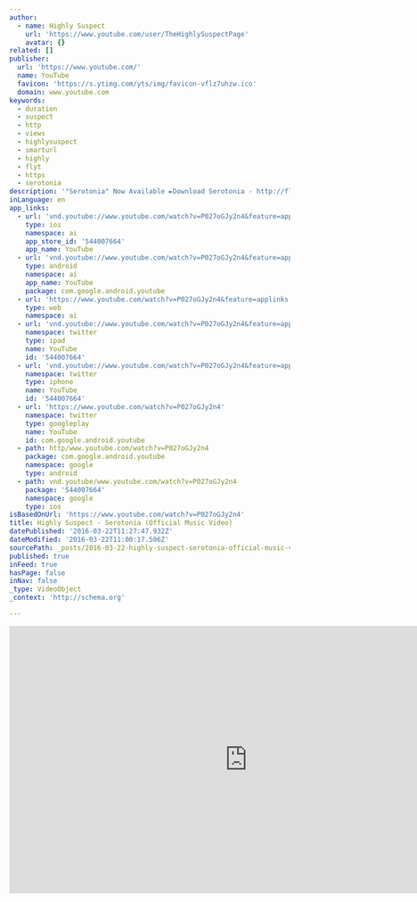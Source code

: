```yaml
---
author:
  - name: Highly Suspect
    url: 'https://www.youtube.com/user/TheHighlySuspectPage'
    avatar: {}
related: []
publisher:
  url: 'https://www.youtube.com/'
  name: YouTube
  favicon: 'https://s.ytimg.com/yts/img/favicon-vflz7uhzw.ico'
  domain: www.youtube.com
keywords:
  - duration
  - suspect
  - http
  - views
  - highlysuspect
  - smarturl
  - highly
  - flyt
  - https
  - serotonia
description: '"Serotonia" Now Available ►Download Serotonia - http://flyt.it/HSSerotoniaiTunes ►Listen: Spotify - http://flyt.it/HSSerotoniaSpotify ►Amazon - http://flyt.it/SerotoniaAMZ ►Google Play - http://flyt.it/SerotoniaGglPly -- ►Download Mister Asylum - http://smarturl.it/MisterAsylum ►Merch Store: http://highlysuspect.merchdirect.com/ ►Listen: Spotify - http://smarturl.it/HighlySuspectSpotify ►Amazon - http://smarturl.it/HighlySuspectamz ►Google Play - http://smarturl.it/HighlySuspectplay ►Watch: YouTube - http://youtube.com/thehighlysuspectpage ►Download - http://smarturl.it/HighlySuspectLydia ►Website: http://www.HighlySuspect.net/ ►Twitter: https://twitter.com/Highly_Suspect ►Instagram: https://instagram.com/highlysuspect/ ►Facebook: https://www.facebook.com/HighlySuspect ►Soundcloud: https://soundcloud.com/highlysuspect'
inLanguage: en
app_links:
  - url: 'vnd.youtube://www.youtube.com/watch?v=P027oGJy2n4&feature=applinks'
    type: ios
    namespace: ai
    app_store_id: '544007664'
    app_name: YouTube
  - url: 'vnd.youtube://www.youtube.com/watch?v=P027oGJy2n4&feature=applinks'
    type: android
    namespace: ai
    app_name: YouTube
    package: com.google.android.youtube
  - url: 'https://www.youtube.com/watch?v=P027oGJy2n4&feature=applinks'
    type: web
    namespace: ai
  - url: 'vnd.youtube://www.youtube.com/watch?v=P027oGJy2n4&feature=applinks'
    namespace: twitter
    type: ipad
    name: YouTube
    id: '544007664'
  - url: 'vnd.youtube://www.youtube.com/watch?v=P027oGJy2n4&feature=applinks'
    namespace: twitter
    type: iphone
    name: YouTube
    id: '544007664'
  - url: 'https://www.youtube.com/watch?v=P027oGJy2n4'
    namespace: twitter
    type: googleplay
    name: YouTube
    id: com.google.android.youtube
  - path: http/www.youtube.com/watch?v=P027oGJy2n4
    package: com.google.android.youtube
    namespace: google
    type: android
  - path: vnd.youtube/www.youtube.com/watch?v=P027oGJy2n4
    package: '544007664'
    namespace: google
    type: ios
isBasedOnUrl: 'https://www.youtube.com/watch?v=P027oGJy2n4'
title: Highly Suspect - Serotonia (Official Music Video)
datePublished: '2016-03-22T11:27:47.932Z'
dateModified: '2016-03-22T11:00:17.506Z'
sourcePath: _posts/2016-03-22-highly-suspect-serotonia-official-music-video.md
published: true
inFeed: true
hasPage: false
inNav: false
_type: VideoObject
_context: 'http://schema.org'

---
```

<iframe src="https://cdn.embedly.com/widgets/media.html?src=https%3A%2F%2Fwww.youtube.com%2Fembed%2FP027oGJy2n4%3Ffeature%3Doembed&amp;url=https%3A%2F%2Fwww.youtube.com%2Fwatch%3Fv%3DP027oGJy2n4&amp;image=https%3A%2F%2Fi.ytimg.com%2Fvi%2FP027oGJy2n4%2Fhqdefault.jpg&amp;key=b7d04c9b404c499eba89ee7072e1c4f7&amp;type=text%2Fhtml&amp;schema=youtube" width="854" height="480" scrolling="no" frameborder="0" allowfullscreen="allowfullscreen" style=""></iframe>
